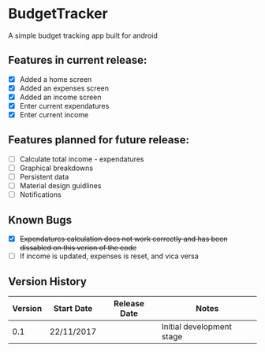 # BudgetTracker
A simple budget tracking app built for android

## Features in current release:
- [X] Added a home screen
- [X] Added an expenses screen
- [X] Added an income screen
- [X] Enter current expendatures
- [X] Enter current income

## Features planned for future release:
- [ ] Calculate total income - expendatures
- [ ] Graphical breakdowns
- [ ] Persistent data
- [ ] Material design guidlines
- [ ] Notifications 

## Known Bugs
- [X] ~~Expendatures calculation does not work correctly and has been dissabled on this verion of the code~~
- [ ] If income is updated, expenses is reset, and vica versa

## Version History
Version | Start Date | Release Date | Notes
------------ | ------------- | ------------- | -------------
0.1 | 22/11/2017 |  | Initial development stage

